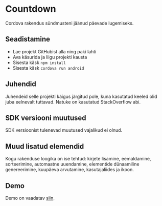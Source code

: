 # Countdown
Cordova rakendus sündmusteni jäänud päevade lugemiseks.

## Seadistamine
* Lae projekt GitHubist alla ning paki lahti
* Ava käsurida ja liigu projekti kausta
* Sisesta käsk `npm install`
* Sisesta käsk `cordova run android`

## Juhendid
Juhendeid selle projekti käigus järgitud pole, kuna kasutatud keeled olid juba eelnevalt tuttavad. Natuke on kasutatud StackOverflow abi.

## SDK versiooni muutused
SDK versioonist tulenevad muutused vajalikud ei olnud.

## Muud lisatud elemendid
Kogu rakenduse loogika on ise tehtud: kirjete lisamine, eemaldamine, sorteerimine, automaatne uuendamine, elementide dünaamiline genereerimine, kuupäeva arvutamine, kasutajaliides ja ikoon.

## Demo
Demo on vaadatav [siin](https://drive.google.com/file/d/1VBBwhusdMdc-93MYdnNZmk_kBR5wByQi/view?usp=sharing).